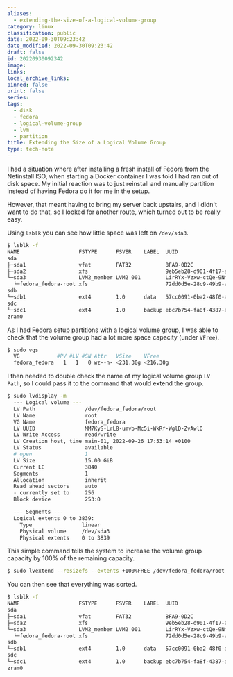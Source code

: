 ```yaml
---
aliases:
  - extending-the-size-of-a-logical-volume-group
category: linux
classification: public
date: 2022-09-30T09:23:42
date_modified: 2022-09-30T09:23:42
draft: false
id: 20220930092342
image: 
links: 
local_archive_links: 
pinned: false
print: false
series: 
tags:
  - disk
  - fedora
  - logical-volume-group
  - lvm
  - partition
title: Extending the Size of a Logical Volume Group
type: tech-note
---
```


I had a situation where after installing a fresh install of Fedora from the Netinstall ISO, when starting a Docker container I was told I had ran out of disk space. My initial reaction was to just reinstall and manually partition instead of having Fedora do it for me in the setup.

However, that meant having to bring my server back upstairs, and I didn't want to do that, so I looked for another route, which turned out to be really easy.

Using `lsblk` you can see how little space was left on `/dev/sda3`.

```sh
$ lsblk -f
NAME                   FSTYPE      FSVER    LABEL  UUID                                   FSAVAIL FSUSE% MOUNTPOINTS
sda
├─sda1                 vfat        FAT32           8FA9-0D2C                               592.6M     1% /boot/efi
├─sda2                 xfs                         9eb5eb28-d901-4f17-aedc-38919304642f    805.9M    21% /boot
└─sda3                 LVM2_member LVM2 001        LirRYx-Vzxw-ctQe-9Nm1-1f3H-6N1a-A3WJU2
  └─fedora_fedora-root xfs                         72dd0d5e-28c9-49b9-a533-d22ce8090098      2.9G    81% /
sdb
└─sdb1                 ext4        1.0      data   57cc0091-0ba2-48f0-a327-cd7c2c4a0545    294.2G    28% /mnt/data-ssd-01
sdc
└─sdc1                 ext4        1.0      backup ebc7b754-fa8f-4387-a979-a55f72a180e0
zram0                                                                                                    [SWAP]
```

As I had Fedora setup partitions with a logical volume group, I was able to check that the volume group had a lot more space capacity (under `VFree`).

```sh
$ sudo vgs
  VG            #PV #LV #SN Attr   VSize    VFree
  fedora_fedora   1   1   0 wz--n- <231.30g <216.30g
```

I then needed to double check the name of my logical volume group `LV Path`, so I could pass it to the command that would extend the group.

```sh
$ sudo lvdisplay -m
  --- Logical volume ---
  LV Path                /dev/fedora_fedora/root
  LV Name                root
  VG Name                fedora_fedora
  LV UUID                MM7KyS-LrL8-umvb-Mc5i-WkRf-WglD-ZvAwlO
  LV Write Access        read/write
  LV Creation host, time main-01, 2022-09-26 17:53:14 +0100
  LV Status              available
  # open                 1
  LV Size                15.00 GiB
  Current LE             3840
  Segments               1
  Allocation             inherit
  Read ahead sectors     auto
  - currently set to     256
  Block device           253:0

  --- Segments ---
  Logical extents 0 to 3839:
    Type                linear
    Physical volume     /dev/sda3
    Physical extents    0 to 3839
```

This simple command tells the system to increase the volume group capacity by 100% of the remaining capacity.

```sh
$ sudo lvextend --resizefs --extents +100%FREE /dev/fedora_fedora/root
```

You can then see that everything was sorted.

```sh
$ lsblk -f
NAME                   FSTYPE      FSVER    LABEL  UUID                                   FSAVAIL FSUSE% MOUNTPOINTS
sda
├─sda1                 vfat        FAT32           8FA9-0D2C                               592.6M     1% /boot/efi
├─sda2                 xfs                         9eb5eb28-d901-4f17-aedc-38919304642f    805.9M    21% /boot
└─sda3                 LVM2_member LVM2 001        LirRYx-Vzxw-ctQe-9Nm1-1f3H-6N1a-A3WJU2
  └─fedora_fedora-root xfs                         72dd0d5e-28c9-49b9-a533-d22ce8090098    210.6G     9% /
sdb
└─sdb1                 ext4        1.0      data   57cc0091-0ba2-48f0-a327-cd7c2c4a0545    294.2G    28% /mnt/data-ssd-01
sdc
└─sdc1                 ext4        1.0      backup ebc7b754-fa8f-4387-a979-a55f72a180e0
zram0                                                                                                    [SWAP]
```